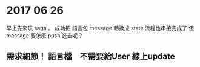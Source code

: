 # 2017 06 26

早上先來玩 saga 。
成功把 語言包 message 轉換成 state
流程也串接完成了
但 message 要怎麼 push 進去呢？

## 需求細節！ 語言檔　不需要給User 線上update 
